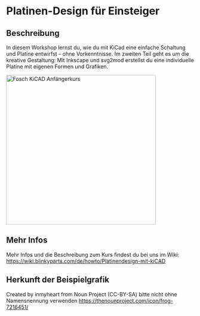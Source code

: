# Platinen-Design für Einsteiger

## Beschreibung
In diesem Workshop lernst du, wie du mit KiCad eine einfache Schaltung und Platine entwirfst – ohne Vorkenntnisse. Im zweiten Teil geht es um die kreative Gestaltung: Mit Inkscape und svg2mod erstellst du eine individuelle Platine mit eigenen Formen und Grafiken.

<img src="manual/images/kicad_anfaengerkurs_titlebild.png" width=400px alt="Fosch KiCAD Anfängerkurs"> 

## Mehr Infos
Mehr Infos und die Beschreibung zum Kurs findest du bei uns im Wiki: https://wiki.blinkyparts.com/de/howto/Platinendesign-mit-kiCAD


## Herkunft der Beispielgrafik

Created by inmyheart from Noun Project (CC-BY-SA) bitte nicht ohne Namensnennung verwenden
https://thenounproject.com/icon/frog-7216451/

